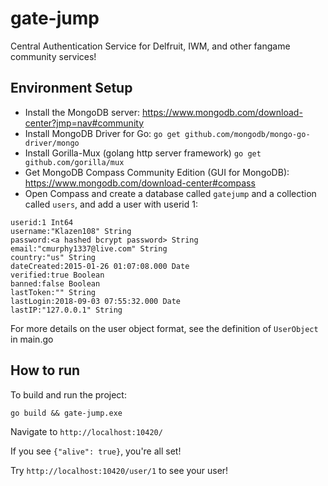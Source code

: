 # gate-jump
Central Authentication Service for Delfruit, IWM, and other fangame community services!

## Environment Setup

* Install the MongoDB server: https://www.mongodb.com/download-center?jmp=nav#community
* Install MongoDB Driver for Go: `go get github.com/mongodb/mongo-go-driver/mongo`
* Install Gorilla-Mux (golang http server framework) `go get github.com/gorilla/mux`
* Get MongoDB Compass Community Edition (GUI for MongoDB): https://www.mongodb.com/download-center#compass
* Open Compass and create a database called `gatejump` and a collection called `users`, and add a user with userid 1:

```
userid:1 Int64
username:"Klazen108" String
password:<a hashed bcrypt password> String
email:"cmurphy1337@live.com" String
country:"us" String
dateCreated:2015-01-26 01:07:08.000 Date
verified:true Boolean
banned:false Boolean
lastToken:"" String
lastLogin:2018-09-03 07:55:32.000 Date
lastIP:"127.0.0.1" String
```
For more details on the user object format, see the definition of `UserObject` in main.go

## How to run

To build and run the project:

```shell
go build && gate-jump.exe
```

Navigate to `http://localhost:10420/`

If you see `{"alive": true}`, you're all set!

Try `http://localhost:10420/user/1` to see your user!